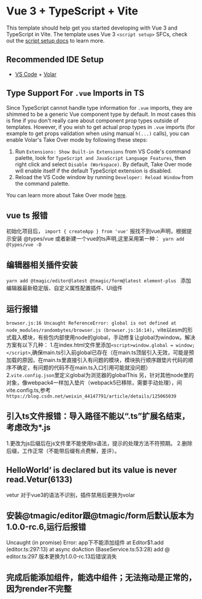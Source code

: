 # Vue 3 + TypeScript + Vite

This template should help get you started developing with Vue 3 and TypeScript in Vite. The template uses Vue 3 `<script setup>` SFCs, check out the [script setup docs](https://v3.vuejs.org/api/sfc-script-setup.html#sfc-script-setup) to learn more.

## Recommended IDE Setup

- [VS Code](https://code.visualstudio.com/) + [Volar](https://marketplace.visualstudio.com/items?itemName=Vue.volar)

## Type Support For `.vue` Imports in TS

Since TypeScript cannot handle type information for `.vue` imports, they are shimmed to be a generic Vue component type by default. In most cases this is fine if you don't really care about component prop types outside of templates. However, if you wish to get actual prop types in `.vue` imports (for example to get props validation when using manual `h(...)` calls), you can enable Volar's Take Over mode by following these steps:

1. Run `Extensions: Show Built-in Extensions` from VS Code's command palette, look for `TypeScript and JavaScript Language Features`, then right click and select `Disable (Workspace)`. By default, Take Over mode will enable itself if the default TypeScript extension is disabled.
2. Reload the VS Code window by running `Developer: Reload Window` from the command palette.

You can learn more about Take Over mode [here](https://github.com/johnsoncodehk/volar/discussions/471).

## vue ts 报错
初始化项目后， `import { createApp } from 'vue'` 报找不到vue声明，根据提示安装 @types/vue 或者新建一个vue的ts声明,这里采用第一种：` yarn add @types/vue -D`
## 编辑器相关插件安装
`yarn add @tmagic/editor@latest @tmagic/form@latest element-plus ` 添加编辑器最新稳定版、自定义属性配置插件、UI组件
## 运行报错
`browser.js:16 Uncaught ReferenceError: global is not defined at node_modules/randombytes/browser.js (browser.js:16:14)`，vite以esm的形式载入模块，有些包内部使用node的global，手动修复让global为window。解决方案有以下几种：
1.在index.html文件里添加`<script>window.global = window;</script>`,确保main.ts引入前global已存在（在main.ts顶层引入无效，可能是预加载的原因，在main.ts里直接引入有问题的模块，模块执行顺序跟垫片代码的顺序不确定，有问题的代码不在main.ts入口引用可能就没问题）
2.`vite.config.json`里定义global为浏览器的globalThis
另，针对其他node里的对象，像webpack4一样加入垫片（webpack5已移除，需要手动处理），间vite.config.ts,参考`https://blog.csdn.net/weixin_44147791/article/details/125065039`
## 引入ts文件报错：导入路径不能以“.ts”扩展名结束，考虑改为*.js
1.更改为js后缀后在js文件里不能使用ts语法，提示的处理方法不符预期。
2.删除后缀，工作正常（不能带后缀有点费解，差评）。

## HelloWorld‘ is declared but its value is never read.Vetur(6133)
vetur 对于vue3的语法不识别，插件禁用后更换为volar

## 安装@tmagic/editor跟@tmagic/form后默认版本为1.0.0-rc.6,运行后报错
Uncaught (in promise) Error: app下不能添加组件
at Editor$1.add (editor.ts:297:13)
at async doAction (BaseService.ts:53:28)
add @ editor.ts:297
版本更换为1.0.0-rc.13后错误消失

## 完成后能添加组件，能选中组件；无法拖动是正常的，因为render不完整